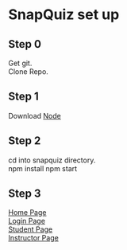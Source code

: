 # SnapQuiz set up

## Step 0
Get git.  
Clone Repo.

## Step 1
Download [Node](https://nodejs.org/en/download/)

## Step 2
cd into snapquiz directory.  
npm install 
npm start

## Step 3
[Home Page](http://localhost:3000)  
[Login Page](http://localhost:3000/login.html)  
[Student Page](http://localhost:3000/student.html)  
[Instructor Page](http://localhost:3000/instructor.html)  
